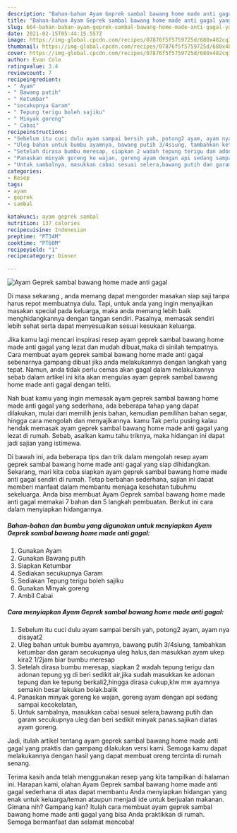 ```yaml
---
description: "Bahan-bahan Ayam Geprek sambal bawang home made anti gagal yang nikmat dan Mudah Dibuat"
title: "Bahan-bahan Ayam Geprek sambal bawang home made anti gagal yang nikmat dan Mudah Dibuat"
slug: 664-bahan-bahan-ayam-geprek-sambal-bawang-home-made-anti-gagal-yang-nikmat-dan-mudah-dibuat
date: 2021-02-15T05:44:15.557Z
image: https://img-global.cpcdn.com/recipes/07876f5f5759725d/680x482cq70/ayam-geprek-sambal-bawang-home-made-anti-gagal-foto-resep-utama.jpg
thumbnail: https://img-global.cpcdn.com/recipes/07876f5f5759725d/680x482cq70/ayam-geprek-sambal-bawang-home-made-anti-gagal-foto-resep-utama.jpg
cover: https://img-global.cpcdn.com/recipes/07876f5f5759725d/680x482cq70/ayam-geprek-sambal-bawang-home-made-anti-gagal-foto-resep-utama.jpg
author: Evan Cole
ratingvalue: 3.4
reviewcount: 7
recipeingredient:
- " Ayam"
- " Bawang putih"
- " Ketumbar"
- "secukupnya Garam"
- " Tepung terigu boleh sajiku"
- " Minyak goreng"
- " Cabai"
recipeinstructions:
- "Sebelum itu cuci dulu ayam sampai bersih yah, potong2 ayam, ayam nya disayat2"
- "Uleg bahan untuk bumbu ayamnya, bawang putih 3/4siung, tambahkan ketumbar dan garam secukupnya uleg halus,dan masukkan ayam ukep kira2 1/2jam biar bumbu meresap"
- "Setelah dirasa bumbu meresap, siapkan 2 wadah tepung terigu dan adonan tepung yg di beri sedikit air,jika sudah masukkan ke adonan tepung dan ke tepung berkali2,hingga dirasa cukup,klw mw ayamnya semakin besar lakukan bolak.balik"
- "Panaskan minyak goreng ke wajan, goreng ayam dengan api sedang sampai kecokelatan,"
- "Untuk sambalnya, masukkan cabai sesuai selera,bawang putih dan garam secukupnya uleg dan beri sedikit minyak panas.sajikan diatas ayam goreng."
categories:
- Resep
tags:
- ayam
- geprek
- sambal

katakunci: ayam geprek sambal 
nutrition: 137 calories
recipecuisine: Indonesian
preptime: "PT34M"
cooktime: "PT60M"
recipeyield: "1"
recipecategory: Dinner

---
```



![Ayam Geprek sambal bawang home made anti gagal](https://img-global.cpcdn.com/recipes/07876f5f5759725d/680x482cq70/ayam-geprek-sambal-bawang-home-made-anti-gagal-foto-resep-utama.jpg)

Di masa  sekarang , anda memang dapat mengorder masakan siap saji tanpa harus repot membuatnya dulu. Tapi, untuk anda yang ingin menyajikan masakan special pada keluarga, maka anda memang lebih baik menghidangkannya dengan tangan sendiri. Pasalnya, memasak sendiri lebih sehat serta dapat menyesuaikan sesuai kesukaan keluarga.

Jika kamu lagi mencari inspirasi resep ayam geprek sambal bawang home made anti gagal yang lezat dan mudah dibuat,maka di sinilah tempatnya. Cara membuat ayam geprek sambal bawang home made anti gagal  sebenarnya gampang dibuat jika anda melakukannya dengan langkah yang tepat. Namun, anda tidak perlu cemas akan gagal dalam melakukannya 
sebab dalam artikel ini kita akan mengulas ayam geprek sambal bawang home made anti gagal dengan teliti.  



Nah buat kamu yang ingin memasak ayam geprek sambal bawang home made anti gagal yang sederhana, ada beberapa tahap yang dapat dilakukan, mulai dari memilih jenis bahan, kemudian pemilihan bahan segar, hingga cara mengolah dan menyajikannya. kamu Tak perlu pusing kalau hendak memasak ayam geprek sambal bawang home made anti gagal yang lezat di rumah. Sebab, asalkan kamu  tahu triknya, maka hidangan ini dapat jadi sajian yang istimewa.

Di bawah ini, ada beberapa tips dan trik dalam mengolah resep ayam geprek sambal bawang home made anti gagal yang siap dihidangkan. Sekarang, mari kita coba siapkan ayam geprek sambal bawang home made anti gagal sendiri di rumah. Tetap berbahan sederhana, sajian ini dapat memberi manfaat dalam membantu menjaga kesehatan tubuhmu sekeluarga. Anda bisa membuat Ayam Geprek sambal bawang home made anti gagal memakai 7 bahan dan 5 langkah pembuatan. Berikut ini cara dalam menyiapkan hidangannya.

<!--inarticleads1-->

##### Bahan-bahan dan bumbu yang digunakan untuk menyiapkan Ayam Geprek sambal bawang home made anti gagal:

1. Gunakan  Ayam
1. Gunakan  Bawang putih
1. Siapkan  Ketumbar
1. Sediakan secukupnya Garam
1. Sediakan  Tepung terigu boleh sajiku
1. Gunakan  Minyak goreng
1. Ambil  Cabai




<!--inarticleads2-->

##### Cara menyiapkan Ayam Geprek sambal bawang home made anti gagal:

1. Sebelum itu cuci dulu ayam sampai bersih yah, potong2 ayam, ayam nya disayat2
1. Uleg bahan untuk bumbu ayamnya, bawang putih 3/4siung, tambahkan ketumbar dan garam secukupnya uleg halus,dan masukkan ayam ukep kira2 1/2jam biar bumbu meresap
1. Setelah dirasa bumbu meresap, siapkan 2 wadah tepung terigu dan adonan tepung yg di beri sedikit air,jika sudah masukkan ke adonan tepung dan ke tepung berkali2,hingga dirasa cukup,klw mw ayamnya semakin besar lakukan bolak.balik
1. Panaskan minyak goreng ke wajan, goreng ayam dengan api sedang sampai kecokelatan,
1. Untuk sambalnya, masukkan cabai sesuai selera,bawang putih dan garam secukupnya uleg dan beri sedikit minyak panas.sajikan diatas ayam goreng.




Jadi, itulah artikel tentang  ayam geprek sambal bawang home made anti gagal  yang praktis dan gampang dilakukan versi kami. Semoga kamu dapat melakukannya dengan hasil yang dapat membuat oreng tercinta di rumah senang. 

Terima kasih anda telah menggunakan resep yang kita tampilkan di halaman ini. Harapan kami, olahan  Ayam Geprek sambal bawang home made anti gagal sederhana di atas dapat membantu Anda menyiapkan hidangan yang enak untuk keluarga/teman ataupun menjadi ide untuk berjualan makanan. Gimana nih? Gampang kan? Itulah cara membuat ayam geprek sambal bawang home made anti gagal yang bisa Anda praktikkan di rumah. Semoga bermanfaat dan selamat mencoba!

